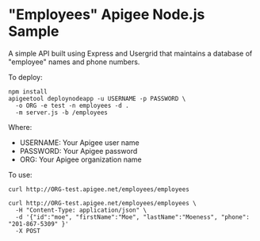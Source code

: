 # "Employees" Apigee Node.js Sample

A simple API built using Express and Usergrid that maintains a 
database of "employee" names and phone numbers.
    
To deploy:

    npm install
    apigeetool deploynodeapp -u USERNAME -p PASSWORD \
      -o ORG -e test -n employees -d .
      -m server.js -b /employees

Where:

* USERNAME: Your Apigee user name
* PASSWORD: Your Apigee password
* ORG: Your Apigee organization name

To use:

    curl http://ORG-test.apigee.net/employees/employees
    
    curl http://ORG-test.apigee.net/employees/employees \
      -H "Content-Type: application/json" \
      -d '{"id":"moe", "firstName":"Moe", "lastName":"Moeness", "phone": "201-867-5309" }'
      -X POST
